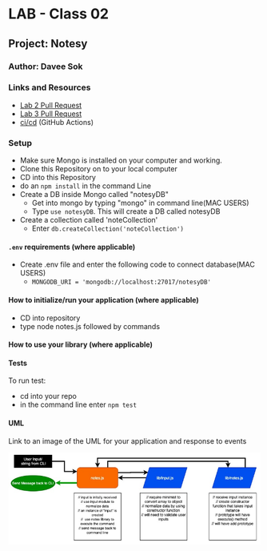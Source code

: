 # LAB - Class 02

## Project: Notesy

### Author: Davee Sok

### Links and Resources

- [Lab 2 Pull Request](https://github.com/davee-401-advanced-javascript/notes/pull/2)
- [Lab 3 Pull Request](https://github.com/davee-401-advanced-javascript/notes/pull/3)
- [ci/cd](https://github.com/davee-401-advanced-javascript/notes/actions) (GitHub Actions)
<!-- - [back-end server url](http://xyz.com) (when applicable)
- [front-end application](http://xyz.com) (when applicable) -->

### Setup

<!-- i.e.
- `PORT` - Port Number
- `MONGODB_URI` - URL to the running mongo instance/db -->

- Make sure Mongo is installed on your computer and working.
- Clone this Repository on to your local computer
- CD into this Repository
- do an `npm install` in the command Line
- Create a DB inside Mongo called "notesyDB"
  - Get into mongo by typing "mongo" in command line(MAC USERS)
  - Type `use notesyDB`. This will create a DB called notesyDB
- Create a collection called 'noteCollection'
  - Enter `db.createCollection('noteCollection')`

#### `.env` requirements (where applicable)

- Create .env file and enter the following code to connect database(MAC USERS)
  - `MONGODB_URI = 'mongodb://localhost:27017/notesyDB'`

#### How to initialize/run your application (where applicable)

<!-- - e.g. `npm start` -->

- CD into repository
- type node notes.js followed by commands

#### How to use your library (where applicable)

#### Tests

<!-- - How do you run tests?
- Any tests of note?
- Describe any tests that you did not complete, skipped, etc -->

To run test:

- cd into your repo
- in the command line enter `npm test`

#### UML

Link to an image of the UML for your application and response to events

![Lab1-UMl](images/Class1-UML.jpg)
